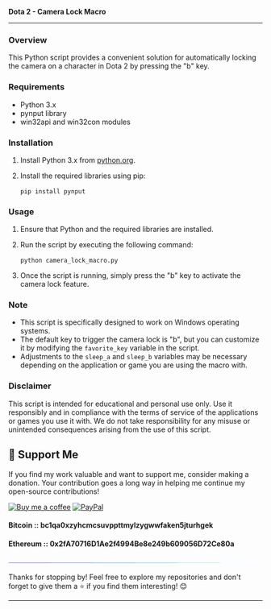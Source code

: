 **Dota 2 - Camera Lock Macro**

---

### Overview

This Python script provides a convenient solution for automatically locking the camera on a character in Dota 2 by pressing the "b" key.

### Requirements

- Python 3.x
- pynput library
- win32api and win32con modules

### Installation

1. Install Python 3.x from [python.org](https://www.python.org/downloads/).
2. Install the required libraries using pip:

    ```
    pip install pynput
    ```

### Usage

1. Ensure that Python and the required libraries are installed.
2. Run the script by executing the following command:

    ```
    python camera_lock_macro.py
    ```

3. Once the script is running, simply press the "b" key to activate the camera lock feature.

### Note

- This script is specifically designed to work on Windows operating systems.
- The default key to trigger the camera lock is "b", but you can customize it by modifying the `favorite_key` variable in the script.
- Adjustments to the `sleep_a` and `sleep_b` variables may be necessary depending on the application or game you are using the macro with.

### Disclaimer

This script is intended for educational and personal use only. Use it responsibly and in compliance with the terms of service of the applications or games you use it with. We do not take responsibility for any misuse or unintended consequences arising from the use of this script.

## 💖 Support Me

If you find my work valuable and want to support me, consider making a donation. Your contribution goes a long way in helping me continue my open-source contributions!

[![Buy me a coffee](https://img.shields.io/badge/Buy%20me%20a%20coffee-Donate-blue.svg)](https://www.paypal.com/donate/?hosted_button_id=A2S5G97QM7XCJ)
[![PayPal](https://img.shields.io/badge/PayPal-Donate-blue.svg)](https://www.paypal.com/donate/?hosted_button_id=A2S5G97QM7XCJ)

#### Bitcoin :: **bc1qa0xzyhcmcsuvppttmylzygwwfaken5jturhgek**

#### Ethereum :: **0x2fA70716D1Ae2f4994Be8e249b609056D72Ce80a** 

![Separator](https://github.com/Suundumused/Suundumused/blob/main/Assets/borderseperator.gif?raw=true)

Thanks for stopping by! Feel free to explore my repositories and don't forget to give them a ⭐️ if you find them interesting! 😊

<!-- Border -->
---